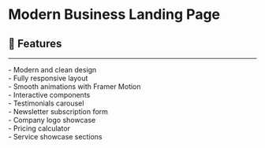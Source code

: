 # Modern Business Landing Page

## 🌟 Features
<hr>
- Modern and clean design<br>
- Fully responsive layout<br>
- Smooth animations with Framer Motion<br>
- Interactive components<br>
- Testimonials carousel<br>
- Newsletter subscription form<br>
- Company logo showcase<br>
- Pricing calculator<br>
- Service showcase sections<br>
